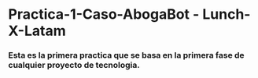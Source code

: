 # Practica-1-Caso-AbogaBot - Lunch-X-Latam
### Esta es la primera practica que se basa en la primera fase de cualquier proyecto de tecnologia.
